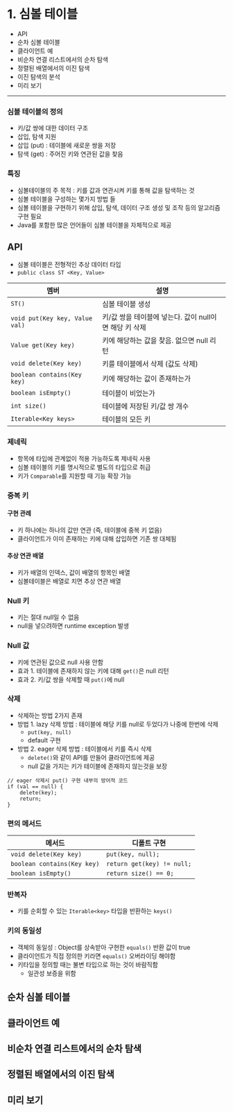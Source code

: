 # 1. 심볼 테이블

- API
- 순차 심볼 테이블
- 클라이언트 예
- 비순차 연결 리스트에서의 순차 탐색
- 정렬된 배열에서의 이진 탐색
- 이진 탐색의 분석
- 미리 보기

---

### 심볼 테이블의 정의

- 키/값 쌍에 대한 데이터 구조
- 삽입, 탐색 지원
- 삽입 (put) : 테이블에 새로운 쌍을 저장
- 탐색 (get) : 주어진 키와 연관된 값을 찾음

### 특징

- 심볼테이블의 주 목적 : 키를 값과 연관시켜 키를 통해 값을 탐색하는 것
- 심볼 테이블을 구성하는 몇가지 방법 들
- 심볼 테이블을 구현하기 위해 삽입, 탐색, 데이터 구조 생성 및 조작 등의 알고리즘 구현 필요
- Java를 포함한 많은 언어들이 심볼 테이블을 자체적으로 제공

## API

- 심볼 테이블은 전형적인 추상 데이터 타입
- `public class ST <Key, Value>`

| 멤버                             | 설명                                 |
|--------------------------------|------------------------------------|
| `ST()`                         | 심볼 테이블 생성                          |
| `void put(Key key, Value val)` | 키/값 쌍을 테이블에 넣는다. 값이 null이면 해당 키 삭제 |
| `Value get(Key key)`           | 키에 해당하는 값을 찾음. 없으면 null 리턴         |
| `void delete(Key key)`         | 키를 테이블에서 삭제 (값도 삭제)                |
| `boolean contains(Key key)`    | 키에 해당하는 값이 존재하는가                   |
| `boolean isEmpty()`            | 테이블이 비었는가                          |
| `int size()`                   | 테이블에 저장된 키/값 쌍 개수                  |
| `Iterable<Key keys>`           | 테이블의 모든 키                          |

### 제네릭

- 항목에 타입에 관계없이 적용 가능하도록 제네릭 사용
- 심볼 테이블의 키를 명시적으로 별도의 타입으로 취급
- 키가 `Comparable`를 지원할 때 기능 확장 가능

### 중복 키

#### 구현 관례

- 키 하나에는 하나의 값만 연관 (즉, 테이블에 중복 키 없음)
- 클라이언트가 이미 존재하는 키에 대해 삽입하면 기존 쌍 대체됨

#### 추상 연관 배열

- 키가 배열의 인덱스, 값이 배열의 항목인 배열
- 심볼테이블은 배열로 치면 추상 연관 배열

### Null 키

- 키는 절대 null일 수 없음
- null을 넣으려하면 runtime exception 발생

### Null 값

- 키에 연관된 값으로 null 사용 안함
- 효과 1. 테이블에 존재하지 않는 키에 대해 `get()`은 null 리턴
- 효과 2. 키/값 쌍을 삭제할 때 `put()`에 null

### 삭제

- 삭제하는 방법 2가지 존재
- 방법 1. lazy 삭제 방법 : 테이블에 해당 키를 null로 두었다가 나중에 한번에 삭제
    - `put(key, null)`
    - default 구현
- 방법 2. eager 삭제 방법 : 테이블에서 키를 즉시 삭제
    - `delete()`와 같이 API를 만들어 클라이언트에 제공
    - null 값을 가지는 키가 테이블에 존재하지 않는것을 보장

````
// eager 삭제시 put() 구현 내부의 방어적 코드
if (val == null) {
    delete(key);
    return;
}
````

### 편의 메서드

| 메서드                         | 디폴트 구현                     |
|-----------------------------|----------------------------|
| `void delete(Key key)`      | `put(key, null);`          |
| `boolean contains(Key key)` | `return get(key) != null;` |
| `boolean isEmpty()`         | `return size() == 0;`      |

### 반복자

- 키를 순회할 수 있는 `Iterable<key>` 타입을 반환하는 `keys()`

### 키의 동일성

- 객체의 동일성 : Object를 상속받아 구현한 `equals()` 반환 값이 true
- 클라이언트가 직접 정의한 키라면 `equals()` 오버라이딩 해야함
- 키타입을 정의할 때는 불변 타입으로 하는 것이 바람직함
    - 일관성 보증을 위함

## 순차 심볼 테이블

## 클라이언트 예

## 비순차 연결 리스트에서의 순차 탐색

## 정렬된 배열에서의 이진 탐색

## 미리 보기